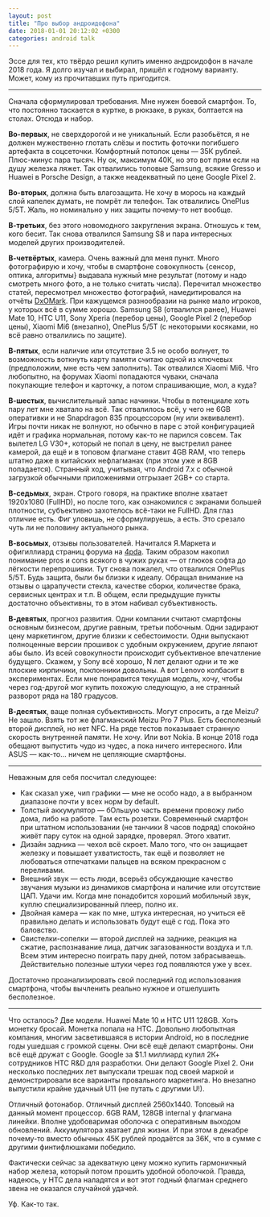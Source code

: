 ```yaml
---
layout: post
title: "Про выбор андроидофона"
date: 2018-01-01 20:12:02 +0300
categories: android talk
---
```

Эссе для тех, кто твёрдо решил купить именно андроидофон в начале 2018 года. Я долго изучал и выбирал, пришёл к годному варианту. Может, кому из прочитавших путь пригодится.

---

Сначала сформулировал требования. Мне нужен боевой смартфон. То, что постоянно таскается в куртке, в рюкзаке, в руках, болтается на столах. Отсюда и набор.

**Во-первых**, не сверхдорогой и не уникальный. Если разобьётся, я не должен мужественно глотать слёзы и постить фоточки погибшего артефакта в соцсеточки. Комфортный потолок цены — 35К рублей. Плюс-минус пара тысяч. Ну ок, максимум 40К, но это вот прям если на душу железка ляжет. Так отвалились топовые Samsung, всякие Gresso и Huawei в Porsche Design, а также неадекватный по цене Google Pixel 2.

**Во-вторых**, должна быть влагозащита. Не хочу в морось на каждый слой капелек думать, не помрёт ли телефон. Так отвалились OnePlus 5/5T. Жаль, но номинально у них защиты почему-то нет вообще.

**В-третьих**, без этого новомодного закругления экрана. Отношусь к тем, кого бесит. Так снова отвалился Samsung S8 и пара интересных моделей других производителей.

**В-четвёртых**, камера. Очень важный для меня пункт. Много фотографирую и хочу, чтобы в смартфоне совокупность {сенсор, оптика, алгоритмы} выдавала нужный мне результат (потому и надо смотреть много фото, а не только считать числа). Перечитал множество статей, пересмотрел множество фотографий, намедитировался на отчёты [DxOMark](https://www.dxomark.com). При кажущемся разнообразии на рынке мало игроков, у которых всё в сумме хорошо. Samsung S8 (отвалился ранее), Huawei Mate 10, HTC U11, Sony Xperia (перебор цены), Google Pixel 2 (перебор цены), Xiaomi Mi6 (внезапно), OnePlus 5/5T (с некоторыми косяками, но всё равно отвалились по защите).

**В-пятых**, если наличие или отсутствие 3.5 не особо волнует, то возможность воткнуть карту памяти считаю одной из ключевых (предположим, мне есть чем заполнить). Так отвалился Xiaomi Mi6. Что любопытно, на форумах Xiaomi попадаются чуваки, сначала покупающие телефон и карточку, а потом спрашивающие, мол, а куда?

**В-шестых**, вычислительный запас начинки. Чтобы в потенциале хоть пару лет мне хватало на всё. Так отвалилось всё, у чего не 6GB оперативки и не Snapdragon 835 процессором (ну или эквивалент). Игры почти никак не волнуют, но обычно в паре с этой конфигурацией идёт и графика нормальная, потому как-то не парился совсем. Так вылетел LG V30+, который не попал в цену, не выстрелил ранее камерой, да ещё и в топовом флагмане ставит 4GB RAM, что теперь штатно даже в китайских нефлагманах (при этом уже и 8GB попадается). Странный ход, учитывая, что Android 7.x с обычной загрузкой обычными приложениями отгрызает 2GB+ со старта.

**В-седьмых**, экран. Строго говоря, на практике вполне хватает 1920x1080 (FullHD), но после того, как ознакомился с экранами большей плотности, субъективно захотелось всё-таки не FullHD. Для глаз отличие есть. Фиг уловишь, не  сформулируешь, а есть. Это срезало чуть ли не половину актуального рынка.

**В-восьмых**, отзывы пользователей. Начитался Я.Маркета и офигиллиард страниц форума на [4pda](https://4pda.ru/forum/index.php). Таким образом накопил понимание pros и cons всякого в чужих руках — от глюков софта до лёгкости перепрошивки. Тут снова пожалел, что отвалился OnePlus 5/5T. Будь защита, были бы близки к идеалу. Обращал внимание на отзывы о царапучести стекла, качестве сборки, количестве брака, сервисных центрах и т.п. В общем, если предыдущие пункты достаточно объективны, то в этом набивал субъективность.

**В-девятых**, прогноз развития. Одни компании считают смартфоны основным бизнесом, другие равным, третьи побочным. Одни задирают цену маркетингом, другие близки к себестоимости. Одни выпускают полноценные версии прошивок с удобным окружением, другие ляпают абы было. Из всей совокупности происходит субъективное впечатление будущего. Скажем, у Sony всё хорошо, N лет делают одни и те же плоские кирпичики, поклонники довольны. А вот Lenovo колбасит в экспериментах. Если мне понравится текущая модель, хочу, чтобы через год-другой мог купить похожую следующую, а не странный разворот ряда на 180 градусов.

**В-десятых**, ваще полная субъективность. Могут спросить, а где Meizu? Не зашло. Взять тот же флагманский Meizu Pro 7 Plus. Есть бесполезный второй дисплей, но нет NFC. На ряде тестов показывает странную скорость внутренней памяти. Не хочу. Или вот Nokia. В конце 2018 года обещают выпустить чудо из чудес, а пока ничего интересного. Или ASUS — как-то... ничем не цепляющие смартфоны.

---

Неважным для себя посчитал следующее:
* Как сказал уже, чип графики — мне не особо надо, а в выбранном диапазоне почти у всех норм by default.
* Толстый аккумулятор — бОльшую часть времени провожу либо дома, либо на работе. Там есть розетки. Современный смартфон при штатном использовании (не танчики 8 часов подряд) спокойно живёт пару суток на одной зарядке, проверял. Этого хватит.
* Дизайн задника — чехол всё скроет. Мало того, что он защищает железку и повышает ухватистость, так ещё и позволяет не любоваться отпечатками пальцев на всяком прекрасном с переливами.
* Внешний звук — есть люди, всерьёз обсуждающие качество звучания музыки из динамиков смартфона и наличие или отсутствие ЦАП. Удачи им. Когда мне понадобится хороший мобильный звук, куплю специализированный плеер, полно их.
* Двойная камера — как по мне, штука интересная, но учиться её правильно делать и использовать будут ещё с год. Пока это баловство.
* Свистелки-сопелки — второй дисплей на заднике, реакция на сжатие, распознавание лица, датчик загазованности воздуха и т.п. Всем этим интересно поиграть пару дней, потом забрасываешь. Действительно полезные штуки через год появляются уже у всех.

Достаточно проанализировать свой последний год использования смартфона, чтобы вычленить реально нужное и отшелушить бесполезное.

---

Что осталось? Две модели. Huawei Mate 10 и HTC U11 128GB. Хоть монетку бросай. Монетка попала на HTC. Довольно любопытная компания, многим засветившаяся в истории Android, но в последние годы ушедшая с громкой сцены. Они всё ещё делают смартфоны. Они всё ещё дружат с Google. Google за $1.1 миллиард купил 2К+ сотрудников HTC R&D для разработки. Они делают Google Pixel 2. Они несколько последних лет выпускали трешак под своей маркой и демонстрировали все варианты провального маркетинга. Но внезапно выпустили крайне удачный U11 (не путать с другими U!).

Отличный фотонабор. Отличный дисплей 2560x1440. Топовый на данный момент процессор. 6GB RAM, 128GB internal у флагмана линейки. Вполне удобоваримая оболочка с оперативным выходом обновлений. Аккумулятора хватает для жизни. И при этом в декабре почему-то вместо обычных 45К рублей продаётся за 36К, что в сумме с другими финтифлюшками победило.

Фактически сейчас за адекватную цену можно купить гармоничный набор железа, который потом прошить удобной оболочкой. Правда, надеюсь, у HTC дела наладятся и вот этот годный флагман среднего звена не оказался случайной удачей.

Уф. Как-то так.
